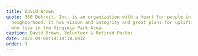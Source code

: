 ```yaml
---
title: David Brown
quote: 360 Detroit, Inc. is an organization with a heart for people in its
  neighborhood. It has vision and integrity and great plans for uplifting all
  who live in the Virginia Park Area.
caption: David Brown, Volunteer & Retired Pastor
date: 2022-04-08T14:14:10.603Z
order: 3
---
```


